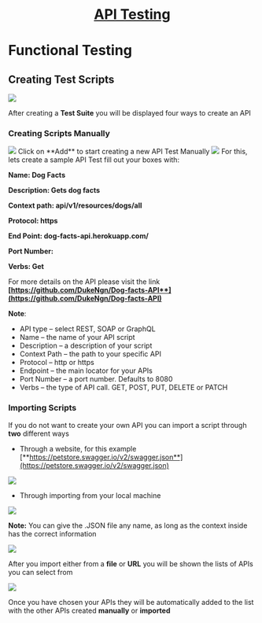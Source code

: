 <h1 style="text-align: center; text-decoration:underline; font-weight: bold;">API Testing</h1>

# Functional Testing
## Creating Test Scripts <!-- {docsify-ignore} --> 
<img src="https://dmdug58z0ycm2.cloudfront.net/production/pub-site/images/_apiImgs/Aspose.Words.1a0bb08a-a30f-4674-a26b-60d476b195cd.025.png">

After creating a **Test Suite** you will be displayed four ways to create an API

### Creating Scripts Manually
<img src="https://dmdug58z0ycm2.cloudfront.net/production/pub-site/images/_apiImgs/Aspose.Words.1a0bb08a-a30f-4674-a26b-60d476b195cd.030.png">
Click on **Add** to start creating a new API Test Manually

<img src="https://dmdug58z0ycm2.cloudfront.net/production/pub-site/images/_apiImgs/Aspose.Words.1a0bb08a-a30f-4674-a26b-60d476b195cd.031.png">
For this, lets create a sample API Test fill out your boxes with:

**Name: Dog Facts**

**Description: Gets dog facts**

**Context path: api/v1/resources/dogs/all**

**Protocol: https**

**End Point: dog-facts-api.herokuapp.com/**

**Port Number:**

**Verbs: Get**

For more details on the API please visit the link **[https://github.com/DukeNgn/Dog-facts-API**](https://github.com/DukeNgn/Dog-facts-API)**

**Note**: 

- API type – select REST, SOAP or GraphQL
- Name – the name of your API script
- Description – a description of your script
- Context Path – the path to your specific API
- Protocol – http or https
- Endpoint – the main locator for your APIs
- Port Number – a port number. Defaults to 8080
- Verbs – the type of API call. GET, POST, PUT, DELETE or PATCH

### Importing Scripts
If you do not want to create your own API you can import a script through **two** different ways

- Through a website, for this example [**https://petstore.swagger.io/v2/swagger.json**](https://petstore.swagger.io/v2/swagger.json)

<img src="https://dmdug58z0ycm2.cloudfront.net/production/pub-site/images/_apiImgs/Aspose.Words.1a0bb08a-a30f-4674-a26b-60d476b195cd.026.png">

- Through importing from your local machine

<img src="https://dmdug58z0ycm2.cloudfront.net/production/pub-site/images/_apiImgs/Aspose.Words.1a0bb08a-a30f-4674-a26b-60d476b195cd.027.png">

**Note:** You can give the .JSON file any name, as long as the context inside has the correct information

<img src="https://dmdug58z0ycm2.cloudfront.net/production/pub-site/images/_apiImgs/Aspose.Words.1a0bb08a-a30f-4674-a26b-60d476b195cd.028.png">

After you import either from a **file** or **URL** you will be shown the lists of APIs you can select from

<img src="https://dmdug58z0ycm2.cloudfront.net/production/pub-site/images/_apiImgs/Aspose.Words.1a0bb08a-a30f-4674-a26b-60d476b195cd.029.png">

Once you have chosen your APIs they will be automatically added to the list with the other APIs created **manually** or **imported**